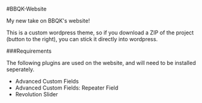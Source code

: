 #BBQK-Website

My new take on BBQK's website!

This is a custom wordpress theme, so if you download a ZIP of the project (button to the right), you can stick it directly into wordpress. 

###Requirements

The following plugins are used on the website, and will need to be installed seperately.

* Advanced Custom Fields
* Advanced Custom Fields: Repeater Field
* Revolution Slider
